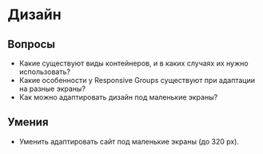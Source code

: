 # Дизайн
## Вопросы
- Какие существуют виды контейнеров, и в каких случаях их нужно использовать?
- Какие особенности у Responsive Groups существуют при адаптации на разные экраны?
- Как можно адаптировать дизайн под маленькие экраны?
## Умения
- Уменить адаптировать сайт под маленькие экраны (до 320 px).
